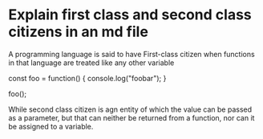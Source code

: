 # Explain first class and second class citizens in an md file  

A programming language is said to have First-class citizen when functions in that language are treated like any other variable

const foo = function() {
   console.log("foobar");
}

foo();

While second class citizen is agn entity of which the value can be passed as a parameter, but that can neither be returned from a function, nor can it be assigned to a variable.
